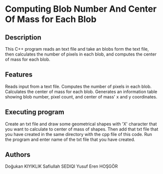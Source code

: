 # Computing Blob Number And Center Of Mass for Each Blob
## Description
This C++ program reads an text file and take an blobs form the text file, then calculates the number of pixels in each blob, and computes the center of mass for each blob.

## Features
Reads input from a text file.
Computes the number of pixels in each blob.
Calculates the center of mass for each blob.
Generates an information table showing blob number, pixel count, and center of mass' x and y coordinates.

## Executing program
Create an txt file and draw some geometrical shapes with 'X' character that you want to calculate to center of mass of shapes.
Then add that txt file that you have created in the same directory with the cpp file of this code.
Run the program and enter name of the txt file that you have created.

## Authors
Doğukan KIYIKLIK
Safiullah SEDIQI
Yusuf Eren HOŞGÖR
